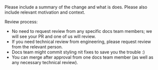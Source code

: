 Please include a summary of the change and what is does. Please also include relevant motivation and context.

Review process:

- No need to request review from any specific docs team members; we will see your PR and one of us will review.
- If you need technical review from engineering, please request review from the relevant person.
- Docs team might commit styling nit fixes to save you the trouble :)
- You can merge after approval from one docs team member (as well as any necessary technical review).
